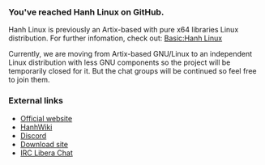### You've reached Hanh Linux on GitHub. 
Hanh Linux is previously an Artix-based with pure x64 libraries Linux distribution. For further infomation, check out: [Basic:Hanh Linux](https://github.com/hanhlinux/hanhlinux/wiki/Basic:Hanh-Linux)


Currently, we are moving from Artix-based GNU/Linux to an independent Linux distribution with less GNU components so the project will be temporarily closed for it. But the chat groups will be continued so feel free to join them.
### External links
- [Official website](https://hanhlinux.github.io)
- [HanhWiki](https://github.com/hanhlinux/hanhlinux/wiki)
- [Discord](https://discord.gg/ba8weSjQnF)
- [Download site](https://osdn.net/projects/hanhlinuxiso/)
- [IRC Libera Chat](https://web.libera.chat/#hanhlinux)
